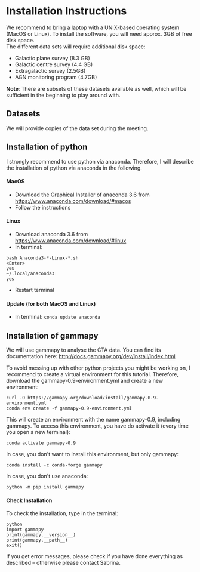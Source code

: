 # Installation Instructions

We recommend to bring a laptop with a UNIX-based operating system (MacOS or Linux).
To install the software, you will need approx. 3GB of free disk space.  
The different data sets will require additional disk space:  
* Galactic plane survey (8.3 GB)
* Galactic centre survey (4.4 GB)
* Extragalactic survey (2.5GB)
* AGN monitoring program (4.7GB)

__Note__: There are subsets of these datasets available as well, which will be sufficient in the beginning to play around with.

## Datasets
We will provide copies of the data set during the meeting.

## Installation of python
I strongly recommend to use python via anaconda. Therefore, I will describe the installation of python via anaconda in the following.

#### MacOS
-	Download the Graphical Installer of anaconda 3.6 from https://www.anaconda.com/download/#macos
-	Follow the instructions

#### Linux
-	Download anaconda 3.6 from https://www.anaconda.com/download/#linux
-	In terminal:

```
bash Anaconda3-*-Linux-*.sh
<Enter>
yes
~/.local/anaconda3
yes
```
-	Restart terminal

#### Update (for both MacOS and Linux)
-	In terminal:
`conda update anaconda`
 
## Installation of gammapy
We will use gammapy to analyse the CTA data. You can find its documentation here: http://docs.gammapy.org/dev/install/index.html

To avoid messing up with other python projects you might be working on, I recommend to create a virtual environment for this tutorial. Therefore, download the gammapy-0.9-environment.yml and create a new environment:

```
curl -O https://gammapy.org/download/install/gammapy-0.9-environment.yml
conda env create -f gammapy-0.9-environment.yml
```

This will create an environment with the name gammapy-0.9, including gammapy. To access this environment, you have do activate it (every time you open a new terminal):

`conda activate gammapy-0.9`

In case, you don't want to install this environment, but only gammapy:

`conda install -c conda-forge gammapy`

In case, you don't use anaconda:

`python -m pip install gammapy`

#### Check Installation

To check the installation, type in the terminal:

```
python
import gammapy
print(gammapy.__version__)
print(gammapy.__path__)
exit()
```

If you get error messages, please check if you have done everything as described – otherwise please contact Sabrina.
